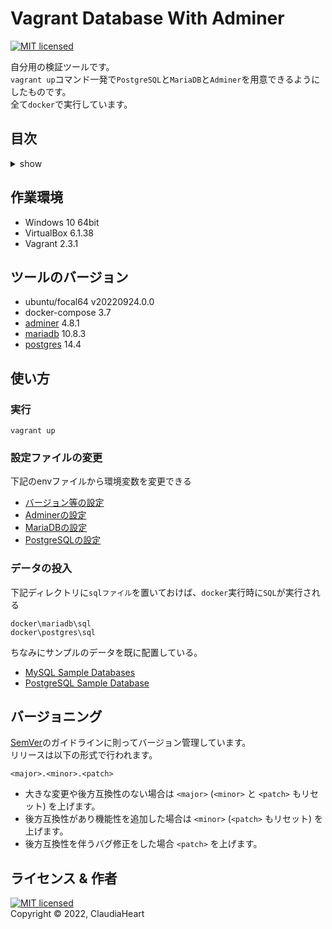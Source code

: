 <!-- omit in toc -->
Vagrant Database With Adminer
==========
[![MIT licensed][shield-license]][mit]

自分用の検証ツールです。  
`vagrant up`コマンド一発で`PostgreSQL`と`MariaDB`と`Adminer`を用意できるようにしたものです。  
全て`docker`で実行しています。  


<!-- omit in toc -->
目次
-----------------
<details>
<summary>show</summary>

- [作業環境](#作業環境)
- [ツールのバージョン](#ツールのバージョン)
- [使い方](#使い方)
  - [実行](#実行)
  - [設定ファイルの変更](#設定ファイルの変更)
  - [データの投入](#データの投入)
- [バージョニング](#バージョニング)
- [ライセンス & 作者](#ライセンス--作者)
</details>


作業環境
------------
- Windows 10 64bit
- VirtualBox 6.1.38
- Vagrant 2.3.1


ツールのバージョン
------------
- ubuntu/focal64 v20220924.0.0
- docker-compose 3.7
- [adminer](https://hub.docker.com/_/adminer) 4.8.1
- [mariadb](https://hub.docker.com/_/mariadb) 10.8.3
- [postgres](https://hub.docker.com/_/postgres) 14.4


使い方
-----
### 実行
```pwsh
vagrant up
```

### 設定ファイルの変更
下記のenvファイルから環境変数を変更できる
- [バージョン等の設定](docker\.env)
- [Adminerの設定](docker\.env.adminer)
- [MariaDBの設定](docker\.env.mariadb)
- [PostgreSQLの設定](docker\.env.postgres)

### データの投入
下記ディレクトリに`sqlファイル`を置いておけば、`docker`実行時に`SQL`が実行される
```
docker\mariadb\sql
docker\postgres\sql
```
ちなみにサンプルのデータを既に配置している。
- [MySQL Sample Databases]
- [PostgreSQL Sample Database]



バージョニング
-----
[SemVer][semver]のガイドラインに則ってバージョン管理しています。  
リリースは以下の形式で行われます。
```
<major>.<minor>.<patch>
```
- 大きな変更や後方互換性のない場合は `<major>` (`<minor>` と `<patch>` もリセット) を上げます。
- 後方互換性があり機能性を追加した場合は `<minor>` (`<patch>` もリセット) を上げます。
- 後方互換性を伴うバグ修正をした場合 `<patch>` を上げます。


ライセンス & 作者
-------
[![MIT licensed][shield-license]](LICENSE)  
Copyright &copy; 2022, ClaudiaHeart



[shield-license]: https://img.shields.io/badge/license-MIT-blue.svg
[mit]: https://licenses.opensource.jp/MIT/MIT.html
[semver]: https://semver.org/lang/ja/
[MySQL Sample Databases]: https://www3.ntu.edu.sg/home/ehchua/programming/sql/SampleDatabases.html
[PostgreSQL Sample Database]: https://www.postgresqltutorial.com/postgresql-getting-started/postgresql-sample-database/